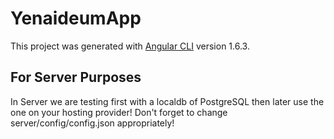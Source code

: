 # YenaideumApp

This project was generated with [Angular CLI](https://github.com/angular/angular-cli) version 1.6.3.

## For Server Purposes 

In Server we are testing first with a localdb of PostgreSQL then later use the one on your hosting provider!
Don't forget to change server/config/config.json appropriately! 
